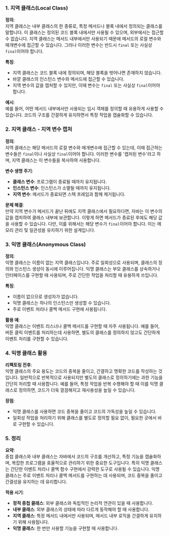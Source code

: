 ### 1. 지역 클래스(Local Class)

**정의**:  
지역 클래스는 내부 클래스의 한 종류로, 특정 메서드나 블록 내에서 정의되는 클래스를 말합니다. 이 클래스는 정의된 코드 블록 내에서만 사용될 수 있으며, 외부에서는 접근할 수 없습니다. 지역 클래스는 메서드 내부에서만 사용되기 때문에 메서드의 로컬 변수와 매개변수에 접근할 수 있습니다. 그러나 이러한 변수는 반드시 `final` 또는 사실상 `final`이어야 합니다. 

**특징**:
- 지역 클래스는 코드 블록 내에 정의되며, 해당 블록을 벗어나면 존재하지 않습니다.
- 바깥 클래스의 인스턴스 변수와 메서드에 접근할 수 있습니다.
- 지역 변수의 값을 캡처할 수 있지만, 이때 변수는 `final` 또는 사실상 `final`이어야 합니다.

**예시**:  
예를 들어, 어떤 메서드 내부에서만 사용되는 임시 객체를 정의할 때 유용하게 사용할 수 있습니다. 코드의 구조를 간결하게 유지하면서 특정 작업을 캡슐화할 수 있습니다.

### 2. 지역 클래스 - 지역 변수 캡처

**정의**:  
지역 클래스는 해당 메서드의 로컬 변수와 매개변수에 접근할 수 있는데, 이때 접근하는 변수들은 `final`이나 사실상 `final`이어야 합니다. 이러한 변수를 '캡처된 변수'라고 하며, 지역 클래스는 이 변수들을 복사하여 사용합니다.

**변수 생명 주기**:
- **클래스 변수**: 프로그램이 종료될 때까지 유지됩니다.
- **인스턴스 변수**: 인스턴스가 소멸될 때까지 유지됩니다.
- **지역 변수**: 메서드가 종료되면 스택 프레임과 함께 제거됩니다.

**문제 해결**:  
만약 지역 변수가 메서드가 끝난 뒤에도 지역 클래스에서 필요하다면, 자바는 이 변수의 값을 캡처하여 클래스 내부에 보관합니다. 이렇게 하면 메서드가 종료된 후에도 해당 값을 사용할 수 있습니다. 다만, 이를 위해서는 해당 변수가 `final`이어야 합니다. 이는 메모리 관리 및 일관성을 유지하기 위한 설계입니다.

### 3. 익명 클래스(Anonymous Class)

**정의**:  
익명 클래스는 이름이 없는 지역 클래스입니다. 주로 일회성으로 사용되며, 클래스의 정의와 인스턴스 생성이 동시에 이루어집니다. 익명 클래스는 부모 클래스를 상속하거나 인터페이스를 구현할 때 사용되며, 주로 간단한 작업을 처리할 때 유용하게 쓰입니다.

**특징**:
- 이름이 없으므로 생성자가 없습니다.
- 익명 클래스는 하나의 인스턴스만 생성할 수 있습니다.
- 주로 이벤트 처리나 콜백 메서드 구현에 사용됩니다.

**활용 예**:  
익명 클래스는 이벤트 리스너나 콜백 메서드를 구현할 때 자주 사용됩니다. 예를 들어, 버튼 클릭 이벤트를 처리하는데 사용하면, 별도의 클래스를 정의하지 않고도 간단하게 이벤트 처리를 구현할 수 있습니다.

### 4. 익명 클래스 활용

**리팩토링 전후**:  
익명 클래스의 주요 용도는 코드의 중복을 줄이고, 간결하고 명확한 코드를 작성하는 것입니다. 일반적으로 반복적으로 사용되지만 별도의 클래스로 정의하기에는 과한 기능을 간단히 처리할 때 사용합니다. 예를 들어, 특정 작업을 반복 수행해야 할 때 이를 익명 클래스로 정의하면, 코드가 더욱 깔끔해지고 재사용성을 높일 수 있습니다.

**장점**:
- 익명 클래스를 사용하면 코드 중복을 줄이고 코드의 가독성을 높일 수 있습니다.
- 일회성 작업을 처리하기 위해 클래스를 별도로 정의할 필요 없이, 필요한 곳에서 바로 구현할 수 있습니다.

### 5. 정리

**요약**:  
중첩 클래스와 내부 클래스는 자바에서 코드의 구조를 개선하고, 특정 기능을 캡슐화하며, 복잡한 프로그램을 효율적으로 관리하기 위한 중요한 도구입니다. 특히 익명 클래스는 간단한 이벤트 처리나 콜백 함수 구현에서 강력한 도구로 사용될 수 있습니다. 익명 클래스는 주로 이벤트 처리나 콜백 메서드를 구현하는 데 사용되며, 코드 중복을 줄이고 간결성을 유지하는 데 유리합니다.

**적용 시기**:
- **정적 중첩 클래스**: 외부 클래스와 독립적인 논리적 연관이 있을 때 사용합니다.
- **내부 클래스**: 외부 클래스의 상태에 따라 다르게 동작해야 할 때 사용합니다.
- **지역 클래스**: 특정 메서드 내에서만 사용되며, 메서드 내부 로직을 간결하게 유지하기 위해 사용됩니다.
- **익명 클래스**: 한 번만 사용할 기능을 구현할 때 사용합니다.

